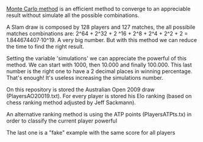 [Monte Carlo method](https://en.wikipedia.org/wiki/Monte_Carlo_method) is an efficient method to converge to an appreciable result without simulate all the possible combinations. 

A Slam draw is composed by 128 players and 127 matches, the all possibile matches combinations are: 2^64 + 2^32 + 2 ^16 + 2^8 + 2^4 + 2^2 + 2 = 1.844674407·10^19. A very big number. But with this method we can reduce the time to find the right result. 

Setting the variable 'simulations' we can appreciate the powerful of this method. We can start with 1000, then 10.000 and finally 100.000. This last number is the right one to have a 2 decimal places in winning percentage. That's enough! It's useless increasing the simulations number.

On this repository is stored the Australian Open 2009 draw (PlayersAO20019.txt). For every player is stored his Elo ranking (based on chess ranking method adjusted by Jeff Sackmann).

An alternative ranking method is using the ATP points (PlayersATPts.tx) in order to classify the current player powerful

The last one is a "fake" example with the same score for all players

